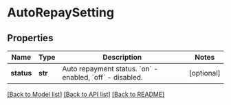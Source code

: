 # AutoRepaySetting

## Properties
Name | Type | Description | Notes
------------ | ------------- | ------------- | -------------
**status** | **str** | Auto repayment status. &#x60;on&#x60; - enabled, &#x60;off&#x60; - disabled. | [optional] 

[[Back to Model list]](../README.md#documentation-for-models) [[Back to API list]](../README.md#documentation-for-api-endpoints) [[Back to README]](../README.md)


